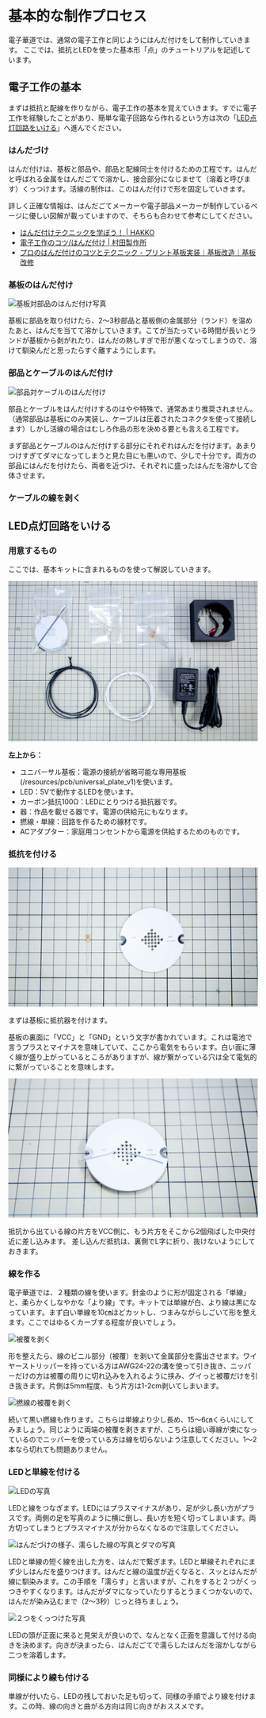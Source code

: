 # 基本的な制作プロセス

電子華道では、通常の電子工作と同じようにはんだ付けをして制作していきます。
ここでは、抵抗とLEDを使った基本形「点」のチュートリアルを記述しています。

## 電子工作の基本

まずは抵抗と配線を作りながら、電子工作の基本を覚えていきます。すでに電子工作を経験したことがあり、簡単な電子回路なら作れるという方は次の「[LED点灯回路をいける](#LED点灯回路をいける)」へ進んでください。

### はんだづけ

はんだ付けは、基板と部品や、部品と配線同士を付けるための工程です。はんだと呼ばれる金属をはんだごてで溶かし、接合部分になじませて（溶着と呼びます）くっつけます。活線の制作は、このはんだ付けで形を固定していきます。

詳しく正確な情報は、はんだごてメーカーや電子部品メーカーが制作しているページに優しい図解が載っていますので、そちらも合わせて参考にしてください。

- [はんだ付けテクニックを学ぼう！ | HAKKO](http://handa-craft.hakko.com/)
- [電子工作のコツ/はんだ付け | 村田製作所](https://www.murata.com/ja-jp/campaign/ads/japan/elekids/ele/craft/knack/soldering)
- [プロのはんだ付けのコツとテクニック - プリント基板実装｜基板改造｜基板改修](https://www.kogadenshi.co.jp/半田付けテクニック/)

### 基板のはんだ付け

![基板対部品のはんだ付け写真]()

基板に部品を取り付けたら、2～3秒部品と基板側の金属部分（ランド）を温めたあと、はんだを当てて溶かしていきます。こてが当たっている時間が長いとランドが基板から剥がれたり、はんだの熱しすぎで形が悪くなってしまうので、溶けて馴染んだと思ったらすぐ離すようにします。

### 部品とケーブルのはんだ付け

![部品対ケーブルのはんだ付け]()

部品とケーブルをはんだ付けするのはやや特殊で、通常あまり推奨されません。（通常部品は基板にのみ実装し、ケーブルは圧着されたコネクタを使って接続します）しかし活線の場合はむしろ作品の形を決める要とも言える工程です。

まず部品とケーブルのはんだ付けする部分にそれぞれはんだを付けます。あまりつけすぎてダマになってしまうと見た目にも悪いので、少しで十分です。両方の部品にはんだを付けたら、両者を近づけ、それぞれに盛ったはんだを溶かして合体させます。

### ケーブルの線を剥く



## LED点灯回路をいける

### 用意するもの

ここでは、基本キットに含まれるものを使って解説していきます。

![基本キット写真](assets/kit.jpg)

**左上から：**

- ユニバーサル基板：電源の接続が省略可能な専用基板(/resources/pcb/universal_plate_v1)を使います。
- LED：5Vで動作するLEDを使います。
- カーボン抵抗100Ω：LEDにとりつける抵抗器です。
- 器：作品を載せる器です。電源の供給元にもなります。
- 撚線・単線：回路を作るための線材です。
- ACアダプター：家庭用コンセントから電源を供給するためのものです。

### 抵抗を付ける

![抵抗と基板裏面の写真](assets/registor_pcb.jpg)

まずは基板に抵抗器を付けます。

基板の裏面に「VCC」と「GND」という文字が書かれています。これは電池で言うプラスとマイナスを意味していて、ここから電気をもらいます。白い面に薄く線が盛り上がっているところがありますが、線が繋がっている穴は全て電気的に繋がっていることを意味します。

![抵抗を基板に挿した写真](assets/reg_insert_bottom.jpg)

抵抗から出ている線の片方をVCC側に、もう片方をそこから2個飛ばした中央付近に差し込みます。
差し込んだ抵抗は、裏側でL字に折り、抜けないようにしておきます。

### 線を作る

電子華道では、２種類の線を使います。針金のように形が固定される「単線」と、柔らかくしなやかな「より線」です。キットでは単線が白、より線は黒になっています。まず白い単線を10㎝ほどカットし、つまみながらしごいて形を整えます。ここではゆるくカーブする程度が良いでしょう。

![被覆を剥く]()

形を整えたら、線のビニル部分（被覆）を剥いて金属部分を露出させます。ワイヤーストリッパーを持っている方はAWG24-22の溝を使って引き抜き、ニッパーだけの方は被覆の周りに切れ込みを入れるように挟み、グイっと被覆だけを引き抜きます。片側は5mm程度、もう片方は1-2cm剥いてしまいます。

![撚線の被覆を剥く]()

続いて黒い撚線も作ります。こちらは単線より少し長め、15～6㎝くらいにしてみましょう。同じように両端の被覆を剥きますが、こちらは細い導線が束になっているのでニッパーを使っている方は線を切らないよう注意してください。1～2本なら切れても問題ありません。

### LEDと単線を付ける

![LEDの写真]()

LEDと線をつなぎます。LEDにはプラスマイナスがあり、足が少し長い方がプラスです。両側の足を写真のように横に倒し、長い方を短く切ってしまいます。両方切ってしまうとプラスマイナスが分からなくなるので注意してください。

![はんだづけの様子、濡らした線の写真とダマの写真]()

LEDと単線の短く線を出した方を、はんだで繋ぎます。LEDと単線それぞれにまず少しはんだを盛りつけます。はんだと線の温度が近くなると、スッとはんだが線に馴染みます。この手順を「濡らす」と言いますが、これをすると２つがくっつきやすくなります。はんだがダマになっていたりするとうまくつかないので、はんだが染み込むまで（2～3秒）じっと待ちましょう。

![２つをくっつけた写真]()

LEDの頭が正面に来ると見栄えが良いので、なんとなく正面を意識して付ける向きを決めます。向きが決まったら、はんだごてで濡らしたはんだを溶かしながら二つを溶着します。

### 同様により線も付ける

単線が付いたら、LEDの残しておいた足も切って、同様の手順でより線を付けます。この時、線の向きと曲がる方向は同じ向きがおススメです。
